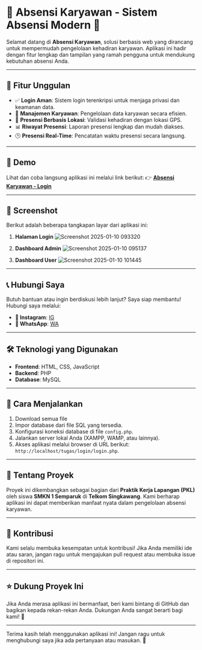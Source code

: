 # 🌟 Absensi Karyawan - Sistem Absensi Modern 🌟

Selamat datang di **Absensi Karyawan**, solusi berbasis web yang dirancang untuk mempermudah pengelolaan kehadiran karyawan. Aplikasi ini hadir dengan fitur lengkap dan tampilan yang ramah pengguna untuk mendukung kebutuhan absensi Anda.

---

## 🚀 Fitur Unggulan
- ✅ **Login Aman**: Sistem login terenkripsi untuk menjaga privasi dan keamanan data.
- 📂 **Manajemen Karyawan**: Pengelolaan data karyawan secara efisien.
- 📍 **Presensi Berbasis Lokasi**: Validasi kehadiran dengan lokasi GPS.
- 📊 **Riwayat Presensi**: Laporan presensi lengkap dan mudah diakses.
- 🕒 **Presensi Real-Time**: Pencatatan waktu presensi secara langsung.

---

## 🎥 Demo
Lihat dan coba langsung aplikasi ini melalui link berikut:
👉 [**Absensi Karyawan - Login**](http://absensikaryawan.ct.ws/tugas/login/login.php)

---

## 📸 Screenshot
Berikut adalah beberapa tangkapan layar dari aplikasi ini:

1. **Halaman Login**
  ![Screenshot 2025-01-10 093320](https://github.com/user-attachments/assets/dc4462d1-fc70-435c-a1d3-296f26e9ecd5)


2. **Dashboard Admin**
   ![Screenshot 2025-01-10 095137](https://github.com/user-attachments/assets/7527ff5d-ea71-45b5-8c54-1735697e4bd0)

3. **Dashboard User**
   ![Screenshot 2025-01-10 101445](https://github.com/user-attachments/assets/9aa9ff5f-9bfc-4be7-8d47-ed688abf4e17)

---

## 📞 Hubungi Saya
Butuh bantuan atau ingin berdiskusi lebih lanjut? Saya siap membantu! Hubungi saya melalui:

- **📸 Instagram**: [IG](https://instagram.com/faajharr)
- **📱 WhatsApp**: [WA](https://wa.me/623153437501)

---

## 🛠️ Teknologi yang Digunakan
- **Frontend**: HTML, CSS, JavaScript
- **Backend**: PHP
- **Database**: MySQL

---

## 📖 Cara Menjalankan
1. Download semua file
2. Impor database dari file SQL yang tersedia.
3. Konfigurasi koneksi database di file `config.php`.
4. Jalankan server lokal Anda (XAMPP, WAMP, atau lainnya).
5. Akses aplikasi melalui browser di URL berikut: `http://localhost/tugas/login/login.php`.

---

## 🤝 Tentang Proyek
Proyek ini dikembangkan sebagai bagian dari **Praktik Kerja Lapangan (PKL)** oleh siswa **SMKN 1 Semparuk** di **Telkom Singkawang**. Kami berharap aplikasi ini dapat memberikan manfaat nyata dalam pengelolaan absensi karyawan.

---

## 🤝 Kontribusi
Kami selalu membuka kesempatan untuk kontribusi! Jika Anda memiliki ide atau saran, jangan ragu untuk mengajukan pull request atau membuka issue di repositori ini.

---

## ⭐ Dukung Proyek Ini
Jika Anda merasa aplikasi ini bermanfaat, beri kami bintang di GitHub dan bagikan kepada rekan-rekan Anda. Dukungan Anda sangat berarti bagi kami! 🙏

---

Terima kasih telah menggunakan aplikasi ini! Jangan ragu untuk menghubungi saya jika ada pertanyaan atau masukan. 🌟

